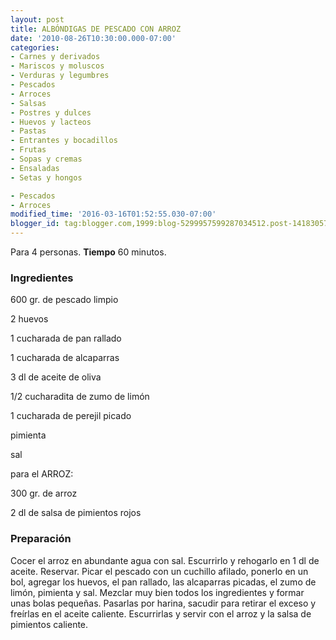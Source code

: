 ```yaml
---
layout: post
title: ALBÓNDIGAS DE PESCADO CON ARROZ
date: '2010-08-26T10:30:00.000-07:00'
categories:
- Carnes y derivados
- Mariscos y moluscos
- Verduras y legumbres
- Pescados
- Arroces
- Salsas
- Postres y dulces
- Huevos y lacteos
- Pastas
- Entrantes y bocadillos
- Frutas
- Sopas y cremas
- Ensaladas
- Setas y hongos

- Pescados
- Arroces
modified_time: '2016-03-16T01:52:55.030-07:00'
blogger_id: tag:blogger.com,1999:blog-5299957599287034512.post-1418305777206858566
---
```


Para 4 personas.
<b>Tiempo</b> 60 minutos.

<h3>Ingredientes</h3>

600 gr. de pescado limpio

2 huevos

1 cucharada de pan rallado

1 cucharada de alcaparras

3 dl de aceite de oliva

1/2 cucharadita de zumo de limón

1 cucharada de perejil picado

pimienta

sal

para el ARROZ:

300 gr. de arroz

2 dl de salsa de pimientos rojos

<h3>Preparación</h3>

Cocer el arroz en abundante agua con sal. Escurrirlo y rehogarlo en 1 dl de aceite. Reservar. Picar el pescado con un cuchillo afilado, ponerlo en un bol, agregar los huevos, el pan rallado, las alcaparras picadas, el zumo de limón, pimienta y sal. Mezclar muy bien todos los ingredientes y formar unas bolas pequeñas. Pasarlas por harina, sacudir para retirar el exceso y freírlas en el aceite caliente. Escurrirlas y servir con el arroz y la salsa de pimientos caliente.

